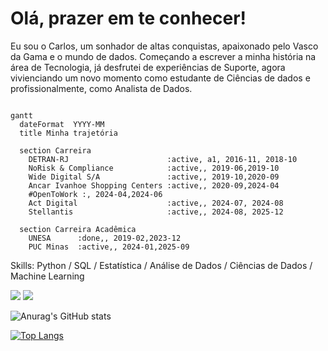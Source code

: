 # Olá, prazer em te conhecer!

Eu sou o Carlos, um sonhador de altas conquistas, apaixonado pelo Vasco da Gama e o mundo de dados. Começando a escrever a minha história na área de Tecnologia, já desfrutei de experiências de Suporte, agora vivienciando um novo momento como estudante de Ciências de dados e profissionalmente, como Analista de Dados.

```mermaid

gantt
  dateFormat  YYYY-MM
  title Minha trajetória

  section Carreira
    DETRAN-RJ                      :active, a1, 2016-11, 2018-10
    NoRisk & Compliance            :active,, 2019-06,2019-10
    Wide Digital S/A               :active,, 2019-10,2020-09
    Ancar Ivanhoe Shopping Centers :active,, 2020-09,2024-04
    #OpenToWork :, 2024-04,2024-06
    Act Digital                    :active,, 2024-07, 2024-08
    Stellantis                     :active,, 2024-08, 2025-12

  section Carreira Acadêmica
    UNESA      :done,, 2019-02,2023-12
    PUC Minas  :active,, 2024-01,2025-09
```
Skills: Python / SQL / Estatística / Análise de Dados / Ciências de Dados / Machine Learning

<div> 
  <a href="https://www.linkedin.com/in/carlos-roberto1/" target="_blank"><img src="https://img.shields.io/badge/-LinkedIn-%230077B5?style=for-the-badge&logo=linkedin&logoColor=white" target="_blank"></a>
  <a href="https://medium.com/@carl0sr_" target="_blank"><img src="https://img.shields.io/badge/Medium-black?style=for-the-badge&logo=medium&logoColor=white" target="_blank"></a>
</div>  
  
  
![Anurag's GitHub stats](https://github-readme-stats.vercel.app/api?username=carlosr-henriques&show_icons=true)  
  
[![Top Langs](https://github-readme-stats.vercel.app/api/top-langs/?username=carlosr-henriques&layout=compact)](https://github.com/anuraghazra/github-readme-stats)

